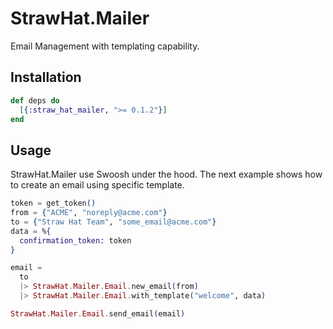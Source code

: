 # StrawHat.Mailer

Email Management with templating capability.

## Installation

```elixir
def deps do
  [{:straw_hat_mailer, ">= 0.1.2"}]
end
```

## Usage

StrawHat.Mailer use Swoosh under the hood. The next example shows how to create an email using specific template.

```elixir
token = get_token()
from = {"ACME", "noreply@acme.com"}
to = {"Straw Hat Team", "some_email@acme.com"}
data = %{
  confirmation_token: token
}

email =
  to
  |> StrawHat.Mailer.Email.new_email(from)
  |> StrawHat.Mailer.Email.with_template("welcome", data)

StrawHat.Mailer.Email.send_email(email)
```
